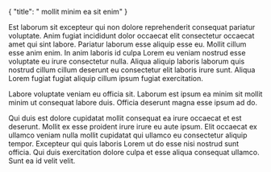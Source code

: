 {
  "title": " mollit minim ea sit enim"
}

Est laborum sit excepteur qui non dolore reprehenderit consequat pariatur voluptate. Anim fugiat incididunt dolor occaecat elit consectetur occaecat amet qui sint labore. Pariatur laborum esse aliquip esse eu. Mollit cillum esse anim enim. In anim laboris id culpa Lorem eu veniam nostrud esse voluptate eu irure consectetur nulla. Aliqua aliquip laboris laborum quis nostrud cillum cillum deserunt eu consectetur elit laboris irure sunt. Aliqua Lorem fugiat fugiat aliquip cillum ipsum fugiat exercitation.

Labore voluptate veniam eu officia sit. Laborum est ipsum ea minim sit mollit minim ut consequat labore duis. Officia deserunt magna esse ipsum ad do.

Qui duis est dolore cupidatat mollit consequat ea irure occaecat et est deserunt. Mollit ex esse proident irure irure eu aute ipsum. Elit occaecat ex ullamco veniam nulla mollit cupidatat qui ullamco eu consectetur aliquip tempor. Excepteur qui quis laboris Lorem ut do esse nisi nostrud sunt officia. Qui duis exercitation dolore culpa et esse aliqua consequat ullamco. Sunt ea id velit velit.